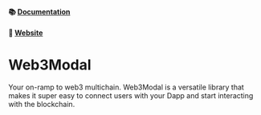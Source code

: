 
#### 📚 [Documentation](https://docs.walletconnect.com/2.0/web3modal/ios/installation)

#### 🔗 [Website](https://web3modal.com)

# Web3Modal

Your on-ramp to web3 multichain. Web3Modal is a versatile library that makes it super easy to connect users with your Dapp and start interacting with the blockchain.
